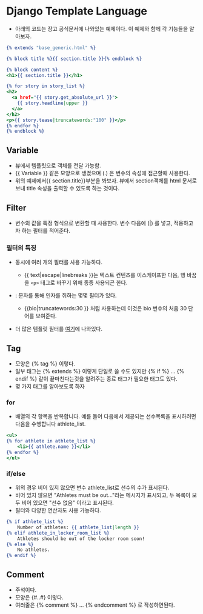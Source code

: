# Django Template Language
- 아래의 코드는 장고 공식문서에 나와있는 예제이다. 이 예제와 함께 각 기능들을 알아보자.
```.html
{% extends "base_generic.html" %}

{% block title %}{{ section.title }}{% endblock %}

{% block content %}
<h1>{{ section.title }}</h1>

{% for story in story_list %}
<h2>
  <a href="{{ story.get_absolute_url }}">
    {{ story.headline|upper }}
  </a>
</h2>
<p>{{ story.tease|truncatewords:"100" }}</p>
{% endfor %}
{% endblock %}
```
## Variable
- 뷰에서 템플릿으로 객체를 전달 가능함.
- {{ Variable }} 같은 모양으로 생겼으며 (.) 은 변수의 속성에 접근할때 사용한다.
- 위의 예제에서{{ section.title}}부분을 봐보자. 뷰에서 section객체를 html 문서로 보내 title 속성을 출력할 수 있도록 하는 것이다.
## Filter
- 변수의 값을 특정 형식으로 변환할 때 사용한다. 변수 다음에 (|) 를 넣고, 적용하고자 하는 필터를 적어준다.

### 필터의 특징
- 동시에 여러 개의 필터를 사용 가능하다.
  - {{ text|escape|linebreaks }}는 텍스트 컨텐츠를 이스케이프한 다음, 행 바꿈을 `<p>` 태그로 바꾸기 위해 종종 사용되곤 한다.
- : 문자를 통해 인자를 취하는 몇몇 필터가 있다.
  - {{bio|truncatewords:30 }} 처럼 사용하는데 이것은 bio 변수의 처음 30 단어를 보여준다.

- 더 많은 템플릿 필터를 <a href = "https://docs.djangoproject.com/en/4.0/ref/templates/builtins/#ref-templates-builtins-filters">여기</a>에 나와있다.
## Tag
- 모양은 {% tag %} 이렇다.
- 일부 태그는 {% extends %} 이렇게 단일로 쓸 수도 있지만 {% if %} ... {% endif %} 같이 끝마친다는것을 알려주는 종료 태그가 필요한 태그도 있다.
- 몇 가지 태그를 알아보도록 하자

### for
- 배열의 각 항목을 반복합니다. 예를 들어 다음에서 제공되는 선수목록을 표시하려면 다음을 수행합니다 athlete_list.
```.html
<ul>
{% for athlete in athlete_list %}
    <li>{{ athlete.name }}</li>
{% endfor %}
</ul>
```
### if/else
- 위의 경우 비어 있지 않으면 변수 athlete_list로 선수의 수가 표시된다.
- 비어 있지 않으면 "Athletes must be out..."라는 메시지가 표시되고, 두 목록이 모두 비어 있으면 "선수 없음" 이라고 표시된다.
- 필터와 다양한 연산자도 사용 가능하다.
```.html
{% if athlete_list %}
    Number of athletes: {{ athlete_list|length }}
{% elif athlete_in_locker_room_list %}
    Athletes should be out of the locker room soon!
{% else %}
    No athletes.
{% endif %}
```
## Comment
- 주석이다. 
- 모양은 {#..#} 이렇다.
- 여러줄은 {% comment %} ... {% endcomment %} 로 작성하면된다.
